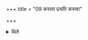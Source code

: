 +++
title = "09 कस्त्वा छ्यति कस्त्वा"

+++

<details><summary>थिते</summary>

कस्त्वा छ्यति कस्त्वा वि शास्तीत्यश्वस्य त्वचमाच्छ्यति ९
</details>

